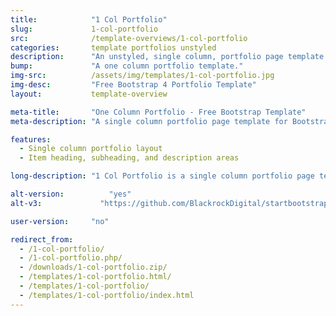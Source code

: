 ```yaml
---
title:            "1 Col Portfolio"
slug:             1-col-portfolio
src:              /template-overviews/1-col-portfolio
categories:       template portfolios unstyled
description:      "An unstyled, single column, portfolio page template perfect for showcasing a group of detailed projects."
bump:             "A one column portfolio template."
img-src:          /assets/img/templates/1-col-portfolio.jpg
img-desc:         "Free Bootstrap 4 Portfolio Template"
layout:           template-overview

meta-title:       "One Column Portfolio - Free Bootstrap Template"
meta-description: "A single column portfolio page template for Bootstrap 4. All Start Bootstrap templates are free to use and open source."

features:
  - Single column portfolio layout
  - Item heading, subheading, and description areas

long-description: "1 Col Portfolio is a single column portfolio page template. Each portfolio item includes an image, project title heading, a subheading, and a description block. This template is ideal for showcasing a smaller list of more detailed projects."

alt-version:		  "yes"
alt-v3:		        "https://github.com/BlackrockDigital/startbootstrap-1-col-portfolio/tree/v3-legacy"

user-version:     "no"

redirect_from:
  - /1-col-portfolio/
  - /1-col-portfolio.php/
  - /downloads/1-col-portfolio.zip/
  - /templates/1-col-portfolio.html/
  - /templates/1-col-portfolio/
  - /templates/1-col-portfolio/index.html
---
```

